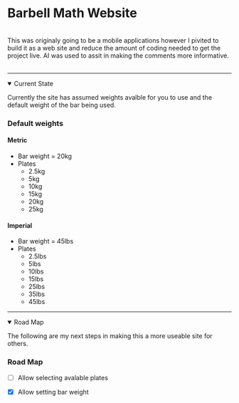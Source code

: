 # Barbell Math Website
<br>
This was originaly going to be a mobile applications however I pivited to build it as a web site and reduce the amount of coding needed to get the project live. AI was used to assit in making the comments more informative. 
<br>
<br>

---

<details open>

<summary>Current State</summary>

Currently the site has assumed weights avalble for you to use and the default weight of the bar being used. 

### Default weights  
#### Metric 
- Bar weight = 20kg <br>  
- Plates  <br>
    - 2.5kg  
    - 5kg  
    - 10kg  
    - 15kg
    - 20kg
    - 25kg


#### Imperial
- Bar weight = 45lbs
- Plates
    - 2.5lbs
    - 5lbs
    - 10lbs
    - 15lbs
    - 25lbs
    - 35lbs
    - 45lbs

</details>

---

<details open>

<summary>Road Map</summary>

The following are my next steps in making this a more useable site for others. 


### Road Map
- [ ] Allow selecting avalable plates
- [X] Allow setting bar weight


</details>